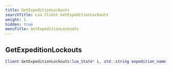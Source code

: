 ```yaml
---
title: GetExpeditionLockouts
searchTitle: Lua Client GetExpeditionLockouts
weight: 1
hidden: true
menuTitle: GetExpeditionLockouts
---
```

## GetExpeditionLockouts
```lua
Client:GetExpeditionLockouts(lua_State* L, std::string expedition_name); -- unknown - object
```